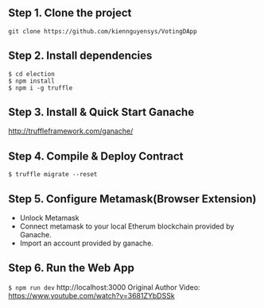

## Step 1. Clone the project
`git clone https://github.com/kiennguyensys/VotingDApp`

## Step 2. Install dependencies
```
$ cd election
$ npm install
$ npm i -g truffle
```
## Step 3. Install & Quick Start Ganache
http://truffleframework.com/ganache/


## Step 4. Compile & Deploy Contract
`$ truffle migrate --reset`

## Step 5. Configure Metamask(Browser Extension)
- Unlock Metamask
- Connect metamask to your local Etherum blockchain provided by Ganache.
- Import an account provided by ganache.

## Step 6. Run the Web App
`$ npm run dev`
http://localhost:3000
Original Author Video: https://www.youtube.com/watch?v=3681ZYbDSSk
